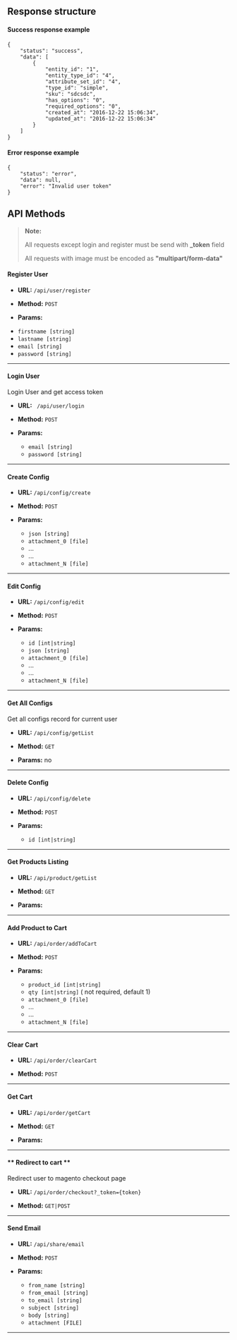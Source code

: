 ## Response structure 
#### Success response example 
```
{
    "status": "success",
    "data": [
        {
            "entity_id": "1",
            "entity_type_id": "4",
            "attribute_set_id": "4",
            "type_id": "simple",
            "sku": "sdcsdc",
            "has_options": "0",
            "required_options": "0",
            "created_at": "2016-12-22 15:06:34",
            "updated_at": "2016-12-22 15:06:34"
        }
    ]
}	
```

#### Error response example 
```
{
    "status": "error",
    "data": null,
    "error": "Invalid user token"
}	
```

## API Methods
> **Note:**
> 
>  All requests except login and register must be send with **_token** field
>  
>  All requests with image must be  encoded as **"multipart/form-data"**

#### **Register User**

* **URL:**   `/api/user/register`

* **Method:** `POST`
  
*  **Params:**
 
  - `firstname [string]` 
  - `lastname [string]`
  - `email [string]`
  - `password [string]`

***
#### **Login User**

  Login User and get access token

* **URL:** ` /api/user/login`

* **Method:**  `POST`
  
*  **Params:**
 
	- `email [string]`
	- `password [string]`

***

#### **Create Config**

* **URL:**  `/api/config/create`

* **Method:**  `POST`
  
*  **Params:**

	-   `json [string]`
	-   `attachment_0 [file]`
	-   ...
	-   ...
	-   `attachment_N [file]`	

***
#### **Edit Config**

* **URL:**  `/api/config/edit`

* **Method:**  `POST`
  
*  **Params:**

	-   `id [int|string]`
	-   `json [string]`
	-   `attachment_0 [file]`
	-   ...
	-   ...
	-   `attachment_N [file]`	

***
#### **Get All Configs**

Get all configs record for current user

* **URL:**  `/api/config/getList`

* **Method:**  `GET`
  
*  **Params:** no

***
#### **Delete Config**

* **URL:**  `/api/config/delete`

* **Method:**  `POST`
  
*  **Params:** 
	- `id [int|string]`

***

#### **Get Products Listing**

* **URL:**  `/api/product/getList`

* **Method:**  `GET`
  
*  **Params:** 

***

#### **Add Product to Cart**

* **URL:**  `/api/order/addToCart`

* **Method:**  `POST`
  
*  **Params:** 
	-  `product_id [int|string]`
	-  `qty [int|string]` ( not required, default 1)
	-   `attachment_0 [file]`
	-   ...
	-   ...
	-   `attachment_N [file]`
	
***

#### **Clear Cart**

* **URL:**  `/api/order/clearCart`

* **Method:**  `POST`
  	
***

#### **Get  Cart**

* **URL:**  `/api/order/getCart`

* **Method:**  `GET`
  
*  **Params:** 

***

#### ** Redirect to cart **

Redirect user to magento checkout page

* **URL:**  `/api/order/checkout?_token={token}`

* **Method:**  `GET|POST`

***

#### **Send Email**

* **URL:**  `/api/share/email`

* **Method:**  `POST`
  
*  **Params:** 
	-  `from_name [string]`
	-  `from_email [string]`	
	-  `to_email [string]`
	-  `subject [string]`
	-  `body [string]`	
	-  `attachment [FILE]`
	
***
